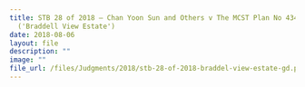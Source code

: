 ```yaml
---
title: STB 28 of 2018 – Chan Yoon Sun and Others v The MCST Plan No 4340
  ('Braddell View Estate')
date: 2018-08-06
layout: file
description: ""
image: ""
file_url: /files/Judgments/2018/stb-28-of-2018-braddel-view-estate-gd.pdf
---
```

